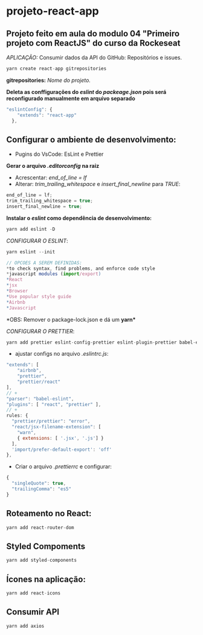 # projeto-react-app

## Projeto feito em aula do modulo 04 "Primeiro projeto com ReactJS" do curso da Rockeseat

_APLICAÇÃO:_
Consumir dados da API do GitHub: Repositórios e issues.

```js
yarn create react-app gitrepositories
```

**gitrepositories:** _Nome do projeto._

**Deleta as conffigurações do _eslint_ do _packeage.json_ pois será reconfigurado manualmente em arquivo separado**

```js
"eslintConfig": {
    "extends": "react-app"
  },
```

## Configurar o ambiente de desenvolvimento:

- Pugins do VsCode: EsLint e Prettier

**Gerar o arquivo _.editorconfig_ na raiz**
- Acrescentar: _end_of_line = lf_
- Alterar: _trim_trailing_whitespace_ e _insert_final_newline_ para _TRUE_:

```js
end_of_line = lf;
trim_trailing_whitespace = true;
insert_final_newline = true;
```

**Instalar o *eslint* como dependência de desenvolvimento:**

```js
yarn add eslint -D
```

_CONFIGURAR O ESLINT_:

```js
yarn eslint --init

// OPCOES A SEREM DEFINIDAS:
*to check syntax, find problems, and enforce code style
*javascript modules (import/export)
*React
*jsx
*Browser
*Use popular style guide
*Airbnb
*Javascript
```

*OBS: Remover o package-lock.json e dá um **yarn\***

_CONFIGURAR O PRETTIER_:

```js
yarn add prettier eslint-config-prettier eslint-plugin-prettier babel-eslint -D
```

- ajustar configs no arquivo *.eslintrc.js*:

```js
"extends": [
    "airbnb",
    "prettier",
    "prettier/react"
],
// +
"parser": "babel-eslint",
"plugins": [ "react", "prettier" ],
// +
rules: {
  "prettier/prettier": "error",
  "react/jsx-filename-extension": [
    "warn",
    { extensions: [ '.jsx', '.js'] }
  ],
  'import/prefer-default-export': 'off'
},
```

- Criar o arquivo *.prettierrc* e configurar:

```js
{
  "singleQuote": true,
  "trailingComma": "es5"
}
```

## Roteamento no React:

```js
yarn add react-router-dom
```
## Styled Compoments

```js
yarn add styled-components
```

## Ícones na aplicação:

```js
yarn add react-icons
```

## Consumir API

```js
yarn add axios
```

